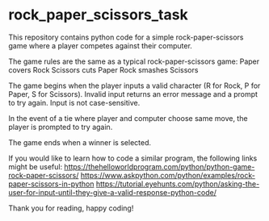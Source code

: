 ﻿# rock_paper_scissors_task
This repository contains python code for a simple rock-paper-scissors game where a player competes against their computer. 

The game rules are the same as a typical rock-paper-scissors game:
  Paper covers Rock
  Scissors cuts Paper
  Rock smashes Scissors

The game begins when the player inputs a valid character (R for Rock, P for Paper, S for Scissors). Invalid input returns an error message and a prompt to try again. Input is not case-sensitive.

In the event of a tie where player and computer choose same move, the player is prompted to try again.

The game ends when a winner is selected.

If you would like to learn how to code a similar program, the following links might be useful:
      https://thehelloworldprogram.com/python/python-game-rock-paper-scissors/
      https://www.askpython.com/python/examples/rock-paper-scissors-in-python
      https://tutorial.eyehunts.com/python/asking-the-user-for-input-until-they-give-a-valid-response-python-code/

Thank you for reading, happy coding!
